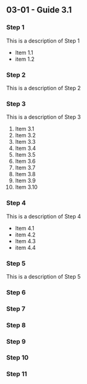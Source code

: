<h2>03-01 - Guide 3.1                       </h2>  

### Step 1
This is a description of Step 1
- Item 1.1
- item 1.2 
<sp></sp>

### Step 2   
This is a description of Step 2
<sp></sp>

### Step 3
This is a description of Step 3
 1. Item 3.1
 2. Item 3.2
 3. Item 3.3
 4. Item 3.4
 5. Item 3.5
 6. Item 3.6
 7. Item 3.7
 8. Item 3.8
 9. Item 3.9
10. Item 3.10
<sp></sp>

### Step 4  
This is a description of Step 4
- Item 4.1
- item 4.2 
- Item 4.3
- item 4.4 
<sp></sp>

### Step 5   
This is a description of Step 5
<sp></sp>

### Step 6   
<sp></sp>

### Step 7
<sp></sp>

### Step 8
<sp></sp>

### Step 9
<sp></sp>

### Step 10
<sp></sp>

### Step 11
<sp></sp>

<br/>
<br/>
<br/>
<br/>
<br/>
<br/>
<br/>
<br/>
<br/>
<br/>
<br/>
<br/>
<br/>
<br/>
<br/>
<br/>
<br/>
<br/>
<br/>
<br/>
<br/>
<br/>



<span></span>